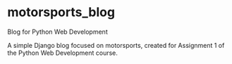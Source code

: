 # motorsports_blog
Blog for Python Web Development


A simple Django blog focused on motorsports, created for Assignment 1 of the Python Web Development course.
